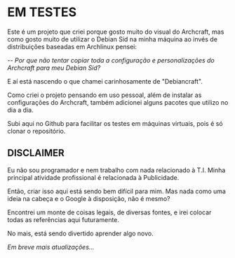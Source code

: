 # EM TESTES

Este é um projeto que criei porque gosto muito do visual do Archcraft, mas como gosto muito de utilizar o Debian Sid na minha máquina ao invés de distribuições baseadas em Archlinux pensei: 

-- *Por que não tentar copiar toda a configuração e personalizações do Archcraft para meu Debian Sid?*

E aí está nascendo o que chamei carinhosamente de "Debiancraft".

Como criei o projeto pensando em uso pessoal, além de instalar as configurações do Archcraft, também adicionei alguns pacotes que utilizo no dia a dia.

Subi aqui no Github para facilitar os testes em máquinas virtuais, pois é só clonar o repositório.

## DISCLAIMER

Eu não sou programador e nem trabalho com nada relacionado à T.I. Minha principal atividade profissional é relacionada à Publicidade.

Então, criar isso aqui está sendo bem difícil para mim. Mas nada como uma ideia na cabeça e o Google à disposição, não é mesmo?

Encontrei um monte de coisas legais, de diversas fontes, e irei colocar todas as referências aqui futuramente.

No mais, está sendo divertido aprender algo novo.

*Em breve mais atualizações...*

